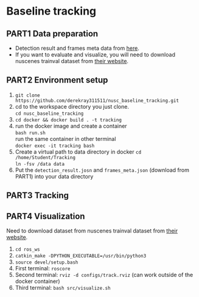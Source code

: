 # Baseline tracking

## PART1 Data preparation
- Detection result and frames meta data from [here](https://drive.google.com/drive/folders/13jmwcS2qu89QftSmrWmGpgQu20gF8YPl?usp=share_link).
- If you want to evaluate and visualize, you will need to download nuscenes trainval dataset from [their website](https://www.nuscenes.org/nuscenes#download).

## PART2 Environment setup
1. `git clone https://github.com/derekray311511/nusc_baseline_tracking.git`  
2. cd to the workspace directory you just clone.  
    `cd nusc_baseline_tracking`  
3. `cd docker && docker build . -t tracking`
4. run the docker image and create a container  
    `bash run.sh`  
    run the same container in other terminal  
    `docker exec -it tracking bash`  
5. Create a virtual path to data directory in docker
    `cd /home/Student/Tracking`  
    `ln -fsv /data data`   
6. Put the `detection_result.josn` and `frames_meta.json` (download from PART1) into your data directory

## PART3 Tracking


## PART4 Visualization
Need to download dataset from nuscenes trainval dataset from [their website](https://www.nuscenes.org/nuscenes#download).
1. `cd ros_ws`
2. `catkin_make -DPYTHON_EXECUTABLE=/usr/bin/python3`
3. `source devel/setup.bash`
4. First terminal: `roscore`
5. Second terminal: `rviz -d configs/track.rviz` (can work outside of the docker container)
6. Third terminal: `bash src/visualize.sh`